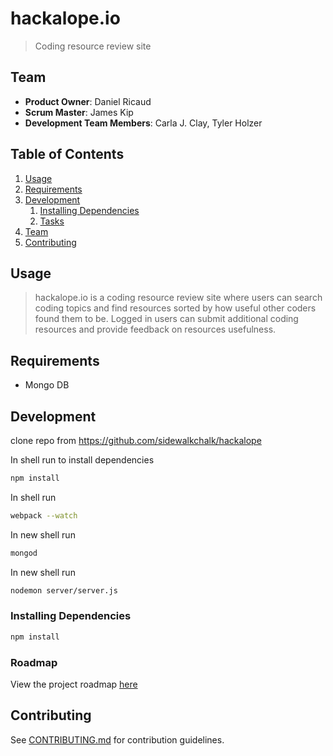 # hackalope.io

> Coding resource review site

## Team

  - __Product Owner__: Daniel Ricaud
  - __Scrum Master__: James Kip
  - __Development Team Members__: Carla J. Clay, Tyler Holzer

## Table of Contents

1. [Usage](#Usage)
1. [Requirements](#requirements)
1. [Development](#development)
    1. [Installing Dependencies](#installing-dependencies)
    1. [Tasks](#tasks)
1. [Team](#team)
1. [Contributing](#contributing)

## Usage

> hackalope.io is a coding resource review site where users can search coding topics and find resources sorted by how useful other coders found them to be. Logged in users can submit additional coding resources and provide feedback on resources usefulness.

## Requirements

- Mongo DB

## Development

clone repo from https://github.com/sidewalkchalk/hackalope

In shell run to install dependencies
```sh
npm install 
```

In shell run
```sh
webpack --watch
```

In new shell run
```sh
mongod
```

In new shell run
```sh
nodemon server/server.js
```

### Installing Dependencies

```sh
npm install
```

### Roadmap

View the project roadmap [here](https://github.com/sidewalkchalk/hackalope/issues)


## Contributing

See [CONTRIBUTING.md](CONTRIBUTING.md) for contribution guidelines.
